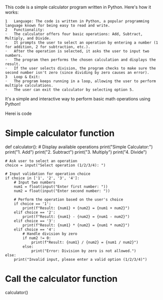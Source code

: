 This code is a simple calculator program written in Python. Here's how it works:

	1	Language: The code is written in Python, a popular programming language known for being easy to read and write.
	2	Functionality:
	◦	The calculator offers four basic operations: Add, Subtract, Multiply, and Divide.
	◦	It prompts the user to select an operation by entering a number (1 for addition, 2 for subtraction, etc.).
	◦	After the operation is selected, it asks the user to input two numbers.
	◦	The program then performs the chosen calculation and displays the result.
	◦	If the user selects division, the program checks to make sure the second number isn't zero (since dividing by zero causes an error).
	3	Loop & Exit:
	◦	The program keeps running in a loop, allowing the user to perform multiple calculations.
	◦	The user can exit the calculator by selecting option 5.
It's a simple and interactive way to perform basic math operations using Python!


Herei is code

# Simple calculator function
def calculator():
    # Display available operations
    print("Simple Calculator:")
    print("1. Add")
    print("2. Subtract")
    print("3. Multiply")
    print("4. Divide")

    # Ask user to select an operation
    choice = input("Select operation (1/2/3/4): ")

    # Input validation for operation choice
    if choice in ['1', '2', '3', '4']:
        # Input two numbers
        num1 = float(input("Enter first number: "))
        num2 = float(input("Enter second number: "))

        # Perform the operation based on the user's choice
        if choice == '1':
            print(f"Result: {num1} + {num2} = {num1 + num2}")
        elif choice == '2':
            print(f"Result: {num1} - {num2} = {num1 - num2}")
        elif choice == '3':
            print(f"Result: {num1} * {num2} = {num1 * num2}")
        elif choice == '4':
            # Handle division by zero
            if num2 != 0:
                print(f"Result: {num1} / {num2} = {num1 / num2}")
            else:
                print("Error: Division by zero is not allowed.")
    else:
        print("Invalid input, please enter a valid option (1/2/3/4)")

# Call the calculator function
calculator()

